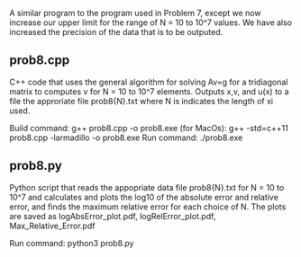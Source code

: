 A similar program to the program used in Problem 7, except we now increase our upper limit for the range of N = 10 to 10^7 values.
We have also increased the precision of the data that is to be outputed.


prob8.cpp
--------
C++ code that uses the general algorithm for solving Av=g for a tridiagonal matrix to computes v for N = 10 to 10^7 elements.
Outputs x,v, and u(x) to a file the approriate file prob8{N}.txt where N is indicates the length of xi used.

Build command: g++ prob8.cpp -o prob8.exe
(for MacOs): g++ -std=c++11 prob8.cpp -larmadillo -o prob8.exe
Run command: ./prob8.exe


prob8.py
-------
Python script that reads the appopriate data file prob8{N}.txt for N = 10 to 10^7 and calculates and plots the log10 of the absolute error and relative error, and 
finds the maximum relative error for each choice of N. The plots are saved as logAbsError_plot.pdf, logRelError_plot.pdf, Max_Relative_Error.pdf

Run command: python3 prob8.py

